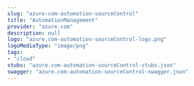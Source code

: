 ```yaml
---
slug: "azure-com-automation-sourceControl"
title: "AutomationManagement"
provider: "azure.com"
description: null
logo: "azure.com-automation-sourceControl-logo.png"
logoMediaType: "image/png"
tags:
- "cloud"
stubs: "azure.com-automation-sourceControl-stubs.json"
swagger: "azure.com-automation-sourceControl-swagger.json"
---
```

